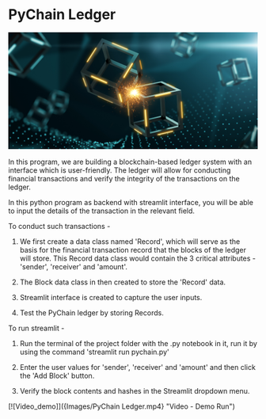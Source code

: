 # PyChain Ledger

![alt=""](Images/application-image.png)

In this program, we are building a blockchain-based ledger system with an interface which is user-friendly. The ledger will allow for conducting financial transactions and verify the integrity of the transactions on the ledger.

In this python program as backend with streamlit interface, you will be able to input the details of the transaction in the relevant field. 

To conduct such transactions - 

1. We first create a data class named 'Record', which will serve as the basis for the financial transaction record that the blocks of the ledger will store. This Record data class would contain the 3 critical attributes - 'sender', 'receiver' and 'amount'.

2. The Block data class in then created to store the 'Record' data.

3. Streamlit interface is created to capture the user inputs.

4. Test the PyChain ledger by storing Records.


To run streamlit -

1. Run the terminal of the project folder with the .py notebook in it, run it by using the command 'streamlit run pychain.py'

2. Enter the user values for 'sender', 'receiver' and 'amount' and then click the 'Add Block' button. 

3. Verify the block contents and hashes in the Streamlit dropdown menu. 

[![Video_demo]]({Images/PyChain Ledger.mp4} "Video - Demo Run")




